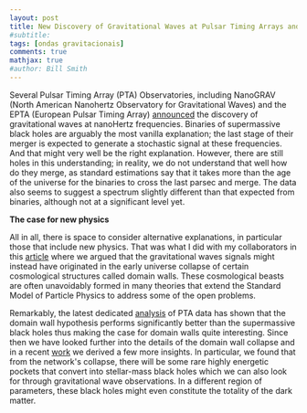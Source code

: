 ```yaml
---
layout: post
title: New Discovery of Gravitational Waves at Pulsar Timing Arrays and New Physics Interpretation
#subtitle: 
tags: [ondas gravitacionais]
comments: true
mathjax: true
#author: Bill Smith
---
```



Several Pulsar Timing Array (PTA) Observatories, including NanoGRAV (North American Nanohertz Observatory for Gravitational Waves) and the EPTA (European Pulsar Timing Array) [announced](https://nanograv.org/news/15yrDataSet) the discovery of gravitational waves at nanoHertz frequencies. 
Binaries of supermassive black holes are arguably the most vanilla explanation; the last stage of their merger is expected to generate a stochastic signal at these frequencies. And that might very well be the right explanation. However, there are still holes in this understanding; in reality, we do not understand that well how do they merge, as standard estimations say that it takes more than the age of the universe for the binaries to cross the last parsec and merge. 
The data also seems to suggest a spectrum slightly different than that expected from binaries, although not at a significant level yet.

**The case for new physics**

All in all, there is space to consider alternative explanations, in particular those that include new physics. That was what I did with my collaborators in this [article](https://iopscience.iop.org/article/10.1088/1475-7516/2023/02/001) where we argued that the gravitational waves signals might instead have originated in the early universe collapse of certain cosmological structures called domain walls. These cosmological beasts are often unavoidably formed in many theories that extend the Standard Model of Particle Physics to address some of the open problems. 

Remarkably, the latest dedicated [analysis](https://iopscience.iop.org/article/10.3847/2041-8213/acdc91) of PTA data  has shown that the domain wall hypothesis performs significantly better than the supermassive black holes thus making the case for domain walls quite interesting. Since then we have looked further into the details of the domain wall collapse and in a recent [work](https://inspirehep.net/literature/2751451/) we derived a few more insights. In particular, we found that from the network's collapse, there will be some rare highly energetic pockets that convert into stellar-mass black holes which we can also look for through gravitational wave observations. In a different region of parameters, these black holes might even constitute the totality of the dark matter.

